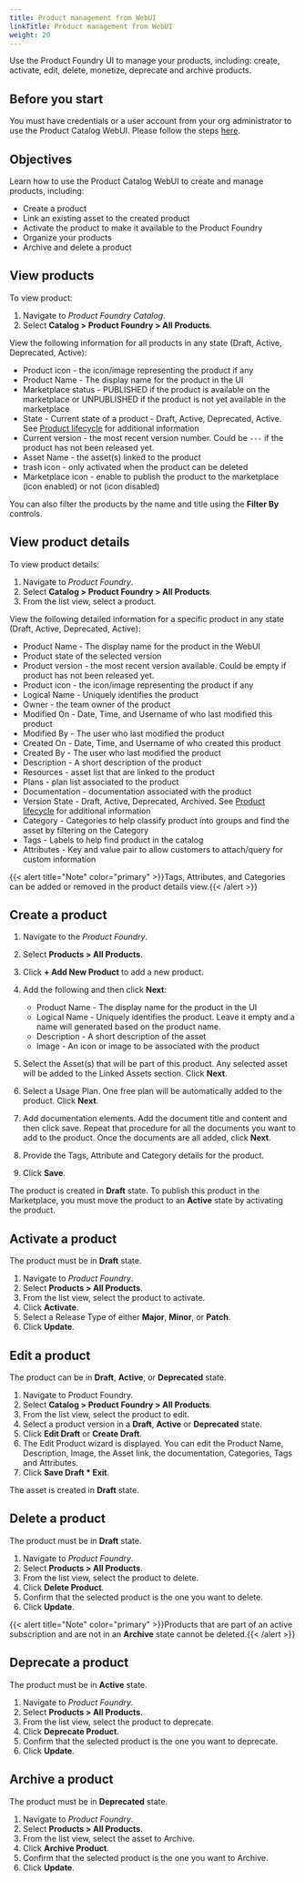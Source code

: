 ```yaml
---
title: Product management from WebUI
linkTitle: Product management from WebUI
weight: 20
---
```


Use the Product Foundry UI to manage your products, including: create, activate, edit, delete, monetize, deprecate and archive products.

## Before you start

You must have credentials or a user account from your org administrator to use the Product Catalog WebUI. Please follow the steps [here](https://docs.axway.com/bundle/platform-management/page/docs/management_guide/organizations/managing_organizations/index.html#managing-users).

## Objectives

Learn how to use the Product Catalog WebUI to create and manage products, including:

* Create a product
* Link an existing asset to the created product
* Activate the product to make it available to the Product Foundry
* Organize your products
* Archive and delete a product

## View products

To view product:

1. Navigate to *Product Foundry Catalog*.
2. Select **Catalog > Product Foundry > All Products**.

View the following information for all products in any state (Draft, Active, Deprecated, Active):

* Product icon - the icon/image representing the product if any
* Product Name - The display name for the product in the UI
* Marketplace status - PUBLISHED if the product is available on the marketplace or UNPUBLISHED if the product is not yet available in the marketplace
* State - Current state of a product - Draft, Active, Deprecated, Active. See [Product lifecycle](/docs/manage_product_foundry/foundry_product_lifecycle/) for additional information
* Current version - the most recent version number. Could be `---` if the product has not been released yet.
* Asset Name - the asset(s) linked to the product
* trash icon - only activated when the product can be deleted
* Marketplace icon - enable to publish the product to the marketplace (icon enabled) or not (icon disabled)

You can also filter the products by the name and title using the **Filter By** controls.

## View product details

To view product details:

1. Navigate to *Product Foundry*.
2. Select **Catalog > Product Foundry > All Products**.
3. From the list view, select a product.

View the following detailed information for a specific product in any state (Draft, Active, Deprecated, Active):

* Product Name - The display name for the product in the WebUI
* Product state of the selected version
* Product version - the most recent version available. Could be empty if product has not been released yet.
* Product icon - the icon/image representing the product if any
* Logical Name - Uniquely identifies the product
* Owner - the team owner of the product
* Modified On - Date, Time, and Username of who last modified this product
* Modified By - The user who last modified the product
* Created On - Date, Time, and Username of who created this product
* Created By - The user who last modified the product
* Description - A short description of the product
* Resources - asset list that are linked to the product
* Plans - plan list associated to the product
* Documentation - documentation associated with the product
* Version State - Draft, Active, Deprecated, Archived. See [Product lifecycle](/docs/manage_product_foundry/foundry_product_lifecycle/) for additional information
* Category - Categories to help classify product into groups and find the asset by filtering on the Category
* Tags - Labels to help find product in the catalog
* Attributes - Key and value pair to allow customers to attach/query for custom information

{{< alert title="Note" color="primary" >}}Tags, Attributes, and Categories can be added or removed in the product details view.{{< /alert >}}

## Create a product

1. Navigate to the *Product Foundry*.
2. Select **Products > All Products**.
3. Click **+ Add New Product** to add a new product.
4. Add the following and then click **Next**:

    * Product Name - The display name for the product in the UI
    * Logical Name - Uniquely identifies the product. Leave it empty and a name will generated based on the product name.
    * Description - A short description of the asset
    * Image - An icon or image to be associated with the product

5. Select the Asset(s) that will be part of this product. Any selected asset will be added to the Linked Assets section. Click **Next**.
6. Select a Usage Plan. One free plan will be automatically added to the product. Click **Next**.
7. Add documentation elements. Add the document title and content and then click save. Repeat that procedure for all the documents you want to add to the product. Once the documents are all added, click **Next**.
8. Provide the Tags, Attribute and Category details for the product.
9. Click **Save**.

The product is created in **Draft** state. To publish this product in the Marketplace, you must move the product to an **Active** state by activating the product.

## Activate a product

The product must be in **Draft** state.

1. Navigate to *Product Foundry*.
2. Select **Products > All Products**.
3. From the list view, select the product to activate.
4. Click **Activate**.
5. Select a Release Type of either **Major**, **Minor**, or **Patch**.
6. Click **Update**.

## Edit a product

The product can be in **Draft**, **Active**, or **Deprecated** state.

1. Navigate to Product Foundry.
2. Select **Catalog > Product Foundry > All Products**.
3. From the list view, select the product to edit.
4. Select a product version in a **Draft**, **Active** or **Deprecated** state.
5. Click **Edit Draft** or **Create Draft**.
6. The Edit Product wizard is displayed. You can edit the Product Name, Description, Image, the Asset link, the documentation, Categories, Tags and Attributes.
7. Click **Save Draft * Exit**.

The asset is created in **Draft** state.

## Delete a product

The product must be in **Draft** state.

1. Navigate to *Product Foundry*.
2. Select **Products > All Products**.
3. From the list view, select the product to delete.
4. Click **Delete Product**.
5. Confirm that the selected product is the one you want to delete.
6. Click **Update**.

{{< alert title="Note" color="primary" >}}Products that are part of an active subscription and are not in an **Archive** state cannot be deleted.{{< /alert >}}

## Deprecate a product

The product must be in **Active** state.

1. Navigate to *Product Foundry*.
2. Select **Products > All Products**.
3. From the list view, select the product to deprecate.
4. Click **Deprecate Product**.
5. Confirm that the selected product is the one you want to deprecate.
6. Click **Update**.

## Archive a product

The product must be in **Deprecated** state.

1. Navigate to *Product Foundry*.
2. Select **Products > All Products**.
3. From the list view, select the asset to Archive.
4. Click **Archive Product**.
5. Confirm that the selected product is the one you want to Archive.
6. Click **Update**.